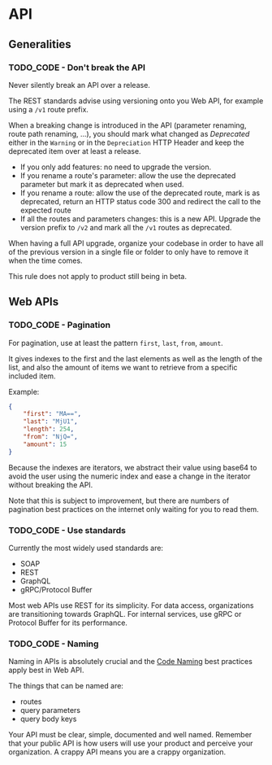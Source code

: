 # API

## Generalities

### TODO_CODE - Don't break the API

Never silently break an API over a release.

The REST standards advise using versioning onto you Web API, for example using a `/v1` route prefix.

When a breaking change is introduced in the API (parameter renaming, route path renaming, ...), you should mark what changed as _Deprecated_ either in the `Warning` or in the `Depreciation` HTTP Header and keep the deprecated item over at least a release.

- If you only add features: no need to upgrade the version.
- If you rename a route's parameter: allow the use the deprecated parameter but mark it as deprecated when used.
- If you rename a route: allow the use of the deprecated route, mark is as deprecated, return an HTTP status code 300 and redirect the call to the expected route
- If all the routes and parameters changes: this is a new API. Upgrade the version prefix to `/v2` and mark all the `/v1` routes as deprecated.

When having a full API upgrade, organize your codebase in order to have all of the previous version in a single file or folder to only have to remove it when the time comes.

This rule does not apply to product still being in beta.

## Web APIs

### TODO_CODE - Pagination

For pagination, use at least the pattern `first`, `last`, `from`, `amount`.

It gives indexes to the first and the last elements as well as the length of the list, and also the amount of items we want to retrieve from a specific included item.

Example:

```json
{
    "first": "MA==",
    "last": "MjU1",
    "length": 254,
    "from": "NjQ=",
    "amount": 15
}
```

Because the indexes are iterators, we abstract their value using base64 to avoid the user using the numeric index and ease a change in the iterator without breaking the API.

Note that this is subject to improvement, but there are numbers of pagination best practices on the internet only waiting for you to read them.

### TODO_CODE - Use standards

<!-- TODO: links -->

Currently the most widely used standards are:

- SOAP
- REST
- GraphQL
- gRPC/Protocol Buffer

Most web APIs use REST for its simplicity.
For data access, organizations are transitioning towards GraphQL.
For internal services, use gRPC or Protocol Buffer for its performance.

### TODO_CODE - Naming

Naming in APIs is absolutely crucial and the [Code Naming](./code.md#naming) best practices apply best in Web API.

The things that can be named are:

- routes
- query parameters
- query body keys

Your API must be clear, simple, documented and well named. Remember that your public API is how users will use your product and perceive your organization. A crappy API means you are a crappy organization.
